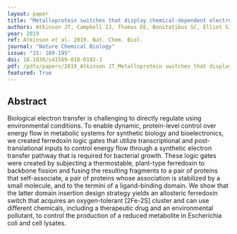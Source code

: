 ```yaml
---
layout: paper
title: "Metalloprotein switches that display chemical-dependent electron transfer in cells"
authors: Atkinson JT, Campbell IJ, Thomas EE, Bonitatibus SC, Elliot SJ, and Silberg JJ
year: 2019
ref: Atkinson et al. 2019. Nat. Chem. Biol.
journal: "Nature Chemical Biology"
issue: "15: 189-195"
doi: 10.1038/s41589-018-0192-3
pdf: /pdfs/papers/2019_Atkinson JT_Metalloprotein switches that display chemical-dependent electron transfer in cells.pdf
featured: True
---
```


## Abstract

Biological electron transfer is challenging to directly regulate using environmental conditions. To enable dynamic, protein-level control over energy flow in metabolic systems for synthetic biology and bioelectronics, we created ferredoxin logic gates that utilize transcriptional and post-translational inputs to control energy flow through a synthetic electron transfer pathway that is required for bacterial growth. These logic gates were created by subjecting a thermostable, plant-type ferredoxin to backbone fission and fusing the resulting fragments to a pair of proteins that self-associate, a pair of proteins whose association is stabilized by a small molecule, and to the termini of a ligand-binding domain. We show that the latter domain insertion design strategy yields an allosteric ferredoxin switch that acquires an oxygen-tolerant [2Fe-2S] cluster and can use different chemicals, including a therapeutic drug and an environmental pollutant, to control the production of a reduced metabolite in Escherichia coli and cell lysates.